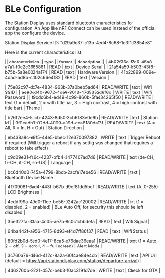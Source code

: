 # BLe Configuration

The Station Display uses standard bluetooth characteristics for configuration. An App like nRF Connect can be used instead of the official app the configure the device.

Station Display Service ID: "d29a9c37-c13b-4ed4-8c68-1e3f1d3854e8"

Here is the current characteristics list:

|| characteristics || type || format || description ||
| 4b02f36a-f7e6-45a8-a7a1-f0c2c3665881 | READ | text | Device Serial |
| 21a54a59-b503-43f8-b75b-5a8e0024a174 | READ | text | Hardware Version |
| 41b22899-009e-4dad-ad8b-cd02c66e4f82 | READ | text | Version |

| 75e82c97-dc7e-4834-963b-37a0beb5ad64 | READ/WRITE | text | Wifi SSID |
| ee90cd40-9672-4de6-8013-47d5352d6f6c | WRITE | text | Wifi Password |
| f9cdc6b4-ed49-4c99-860b-5fad34265f50 | READ/WRITE | text (1 = default, 2 = with title bar, 3 = High contrast, 4 = high contrast with title bar) | Theme |

| b26f2ee4-5ccb-4243-8d50-3cb6183e0e9b | READ/WRITE | text | Station Id |
| 9f0eedb3-02dd-4009-a99d-cea6180da13f | READ/WRITE | text (A = All, R = In, H = Out) | Station Direction |

| eb438a8c-e9f5-44e5-bbec-12e370097882 | WRITE | text | Trigger Reboot if required (Will trigger a reboot if any settig was changed that requires a reboot to take effect) |

| c9d09e31-fa6c-4237-bfb4-2477407ad7d6 | READ/WRITE | text (de-CH, fr-CH, it-CH, en-US) | Language |

| bc6d40d0-745a-4799-8bcb-2acfe17ebe56 | READ/WRITE | text | Bluetooth Device Name |

| 4f709081-6ad4-443f-b67b-d9cf81dd5bcf | READ/WRITE | text (A, 0-255) | LCD Brightness |

| 4cddf99a-49d0-11ee-be56-0242ac120002 | READ/WRITE | int (1 = disabled, 2 = enabled) | BLe Auto Off, for security this should be left disabled |

| 35e327fa-33aa-4c05-ae7b-8c0c1cbbdefa | READ | text | Wifi Signal |

| 64ba442f-a956-4715-8d93-ef4d7ff86f37 | READ | text | Wifi Status |

| 80fd2b0d-5ed0-4e17-8ca5-e76dae36eaa1 | READ/WRITE | text (1 = Auto, 2 = off, 3 = scroll, 4 = full screen) | Alert Mode |

| 3c760a76-d46d-412c-8a2a-60f4ae84e4cb | READ/WRITE | text | API Url (default = https://api.stationdisplay.com/station/departure-arrival) |

| 4d62760b-2221-457c-beb3-f0ac3191d7de | WRITE | text | Check for OTA |




